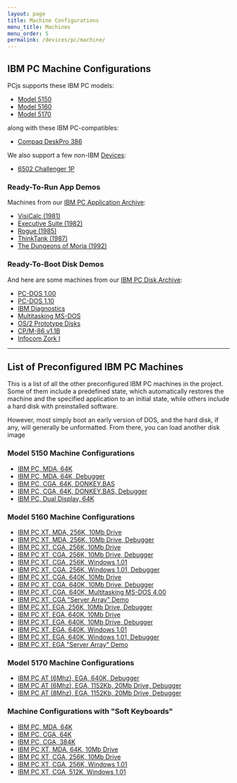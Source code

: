 ```yaml
---
layout: page
title: Machine Configurations
menu_title: Machines
menu_order: 5
permalink: /devices/pc/machine/
---
```


IBM PC Machine Configurations
---

PCjs supports these IBM PC models:

* [Model 5150](/devices/pc/machine/#model-5150-machine-configurations)
* [Model 5160](/devices/pc/machine/#model-5160-machine-configurations)
* [Model 5170](/devices/pc/machine/#model-5170-machine-configurations)

along with these IBM PC-compatibles:

* [Compaq DeskPro 386](/devices/pc/machine/compaq/deskpro386/)

We also support a few non-IBM [Devices](/devices/):

* [6502 Challenger 1P](/devices/c1p/machine/)

### Ready-To-Run App Demos

Machines from our [IBM PC Application Archive](/apps/pc/):

* [VisiCalc (1981)](/apps/pc/1981/visicalc/)
* [Executive Suite (1982)](/apps/pc/1982/esuite/)
* [Rogue (1985)](/apps/pc/1985/rogue/)
* [ThinkTank (1987)](/apps/pc/1987/thinktank/)
* [The Dungeons of Moria (1992)](/apps/pc/1992/moria/)

### Ready-To-Boot Disk Demos

And here are some machines from our [IBM PC Disk Archive](/disks/pc/):

* [PC-DOS 1.00](/disks/pc/dos/ibm/1.00/)
* [PC-DOS 1.10](/disks/pc/dos/ibm/1.10/)
* [IBM Diagnostics](/disks/pc/diags/ibm/2.20/)
* [Multitasking MS-DOS](/disks/pc/dos/microsoft/4.0M/)
* [OS/2 Prototype Disks](/disks/pc/os2/misc/)
* [CP/M-86 v1.1B](/disks/pc/cpm/1.1b/)
* [Infocom Zork I](/disks/pc/games/infocom/zork1/)

---

List of Preconfigured IBM PC Machines
---

This is a list of all the other preconfigured IBM PC machines in the project.  Some of them include
a predefined state, which automatically restores the machine and the specified application to an initial
state, while others include a hard disk with preinstalled software.

However, most simply boot an early version of DOS, and the hard disk, if any, will generally be unformatted.
From there, you can load another disk image  

### Model 5150 Machine Configurations

* [IBM PC, MDA, 64K](/devices/pc/machine/5150/mda/64kb/)
* [IBM PC, MDA, 64K, Debugger](/devices/pc/machine/5150/mda/64kb/debugger/)
* [IBM PC, CGA, 64K, DONKEY.BAS](/devices/pc/machine/5150/cga/64kb/donkey/)
* [IBM PC, CGA, 64K, DONKEY.BAS, Debugger](/devices/pc/machine/5150/cga/64kb/donkey/debugger/)
* [IBM PC, Dual Display, 64K](/devices/pc/machine/5150/dual/64kb/)

### Model 5160 Machine Configurations

* [IBM PC XT, MDA, 256K, 10Mb Drive](/devices/pc/machine/5160/mda/256kb/)
* [IBM PC XT, MDA, 256K, 10Mb Drive, Debugger](/devices/pc/machine/5160/mda/256kb/debugger/)
* [IBM PC XT, CGA, 256K, 10Mb Drive](/devices/pc/machine/5160/cga/256kb/demo/)
* [IBM PC XT, CGA, 256K, 10Mb Drive, Debugger](/devices/pc/machine/5160/cga/256kb/demo/debugger/)
* [IBM PC XT, CGA, 256K, Windows 1.01](/devices/pc/machine/5160/cga/256kb/win101/)
* [IBM PC XT, CGA, 256K, Windows 1.01, Debugger](/devices/pc/machine/5160/cga/256kb/win101/debugger/)
* [IBM PC XT, CGA, 640K, 10Mb Drive](/devices/pc/machine/5160/cga/640kb/)
* [IBM PC XT, CGA, 640K, 10Mb Drive, Debugger](/devices/pc/machine/5160/cga/640kb/debugger/)
* [IBM PC XT, CGA, 640K, Multitasking MS-DOS 4.00](/devices/pc/machine/5160/cga/640kb/dos400m/)
* [IBM PC XT, CGA "Server Array" Demo](/devices/pc/machine/5160/cga/256kb/array/)
* [IBM PC XT, EGA, 256K, 10Mb Drive, Debugger](/devices/pc/machine/5160/ega/256kb/debugger/)
* [IBM PC XT, EGA, 640K, 10Mb Drive](/devices/pc/machine/5160/ega/640kb/)
* [IBM PC XT, EGA, 640K, 10Mb Drive, Debugger](/devices/pc/machine/5160/ega/640kb/debugger/)
* [IBM PC XT, EGA, 640K, Windows 1.01](/devices/pc/machine/5160/ega/640kb/win101/)
* [IBM PC XT, EGA, 640K, Windows 1.01, Debugger](/devices/pc/machine/5160/ega/640kb/win101/debugger/)
* [IBM PC XT, EGA "Server Array" Demo](/devices/pc/machine/5160/ega/640kb/array/)

### Model 5170 Machine Configurations

* [IBM PC AT (6Mhz), EGA, 640K, Debugger](/devices/pc/machine/5170/ega/640kb/rev1/debugger/)
* [IBM PC AT (6Mhz), EGA, 1152Kb, 20Mb Drive, Debugger](/devices/pc/machine/5170/ega/1152kb/rev1/debugger/)
* [IBM PC AT (8Mhz), EGA, 1152Kb, 20Mb Drive, Debugger](/devices/pc/machine/5170/ega/1152kb/rev3/debugger/)

### Machine Configurations with "Soft Keyboards"

* [IBM PC, MDA, 64K](/devices/pc/machine/5150/mda/64kb/softkbd/)
* [IBM PC, CGA, 64K](/devices/pc/machine/5150/cga/64kb/softkbd/)
* [IBM PC, CGA, 384K](/devices/pc/machine/5150/cga/384kb/softkbd/)
* [IBM PC XT, MDA, 64K, 10Mb Drive](/devices/pc/machine/5160/mda/64kb/softkbd/)
* [IBM PC XT, CGA, 256K, 10Mb Drive](/devices/pc/machine/5160/cga/256kb/softkbd/)
* [IBM PC XT, CGA, 256K, Windows 1.01](/devices/pc/machine/5160/cga/256kb/win101/softkbd/)
* [IBM PC XT, CGA, 512K, Windows 1.01](/devices/pc/machine/5160/cga/512kb/win101/softkbd/)
